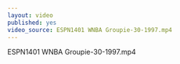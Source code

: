 ```yaml
---
layout: video
published: yes
video_source: ESPN1401 WNBA Groupie-30-1997.mp4
---
```

ESPN1401 WNBA Groupie-30-1997.mp4
